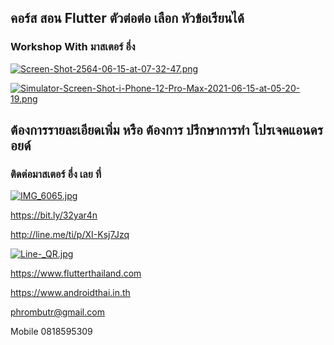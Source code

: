 ##  คอร์ส สอน Flutter ตัวต่อต่อ เลือก หัวข้อเรียนได้
### Workshop With มาสเตอร์ อึ่ง

[![Screen-Shot-2564-06-15-at-07-32-47.png](https://i.postimg.cc/j23HSkNK/Screen-Shot-2564-06-15-at-07-32-47.png)](https://postimg.cc/2LvbHG2X)

[![Simulator-Screen-Shot-i-Phone-12-Pro-Max-2021-06-15-at-05-20-19.png](https://i.postimg.cc/MZ9b5XL4/Simulator-Screen-Shot-i-Phone-12-Pro-Max-2021-06-15-at-05-20-19.png)](https://postimg.cc/14Nq5Rsc)

## ต้องการรายละเอียดเพิ่ม หรือ ต้องการ ปรึกษาการทำ โปรเจคแอนดรอยด์
### ติดต่อมาสเตอร์ อึ่ง เลย ที่

[![IMG_6065.jpg](https://s26.postimg.cc/kajrs6fbt/IMG_6065.jpg)](https://postimg.cc/image/7j5llo5jp/)

https://bit.ly/32yar4n

http://line.me/ti/p/XI-Ksj7Jzq

[![Line-_QR.jpg](https://s26.postimg.cc/dwuoozv15/Line-_QR.jpg)](https://postimg.cc/image/mrvizijth/)

https://www.flutterthailand.com

https://www.androidthai.in.th

phrombutr@gmail.com

Mobile 0818595309
